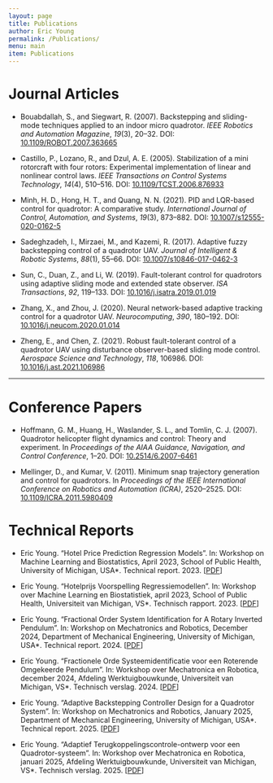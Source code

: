 ```yaml
---
layout: page
title: Publications
author: Eric Young
permalink: /Publications/
menu: main
item: Publications
---
```


# Journal Articles

* Bouabdallah, S., and Siegwart, R. (2007). Backstepping and sliding-mode techniques applied to an indoor micro quadrotor. *IEEE Robotics and Automation Magazine*, *19*(3), 20–32. DOI: [10.1109/ROBOT.2007.363665](https://doi.org/10.1109/ROBOT.2007.363665)

* Castillo, P., Lozano, R., and Dzul, A. E. (2005). Stabilization of a mini rotorcraft with four rotors: Experimental implementation of linear and nonlinear control laws. *IEEE Transactions on Control Systems Technology*, *14*(4), 510–516. DOI: [10.1109/TCST.2006.876933](https://doi.org/10.1109/TCST.2006.876933)

* Minh, H. D., Hong, H. T., and Quang, N. N. (2021). PID and LQR-based control for quadrotor: A comparative study. *International Journal of Control, Automation, and Systems*, *19*(3), 873–882. DOI: [10.1007/s12555-020-0162-5](https://doi.org/10.1007/s12555-020-0162-5)

* Sadeghzadeh, I., Mirzaei, M., and Kazemi, R. (2017). Adaptive fuzzy backstepping control of a quadrotor UAV. *Journal of Intelligent & Robotic Systems*, *88*(1), 55–66. DOI: [10.1007/s10846-017-0462-3](https://doi.org/10.1007/s10846-017-0462-3)

* Sun, C., Duan, Z., and Li, W. (2019). Fault-tolerant control for quadrotors using adaptive sliding mode and extended state observer. *ISA Transactions*, *92*, 119–133. DOI: [10.1016/j.isatra.2019.01.019](https://doi.org/10.1016/j.isatra.2019.01.019)

* Zhang, X., and Zhou, J. (2020). Neural network-based adaptive tracking control for a quadrotor UAV. *Neurocomputing*, *390*, 180–192. DOI: [10.1016/j.neucom.2020.01.014](https://doi.org/10.1016/j.neucom.2020.01.014)

* Zheng, E., and Chen, Z. (2021). Robust fault-tolerant control of a quadrotor UAV using disturbance observer-based sliding mode control. *Aerospace Science and Technology*, *118*, 106986. DOI: [10.1016/j.ast.2021.106986](https://doi.org/10.1016/j.ast.2021.106986)

---

# Conference Papers

* Hoffmann, G. M., Huang, H., Waslander, S. L., and Tomlin, C. J. (2007). Quadrotor helicopter flight dynamics and control: Theory and experiment. In *Proceedings of the AIAA Guidance, Navigation, and Control Conference*, 1–20. DOI: [10.2514/6.2007-6461](https://doi.org/10.2514/6.2007-6461)

* Mellinger, D., and Kumar, V. (2011). Minimum snap trajectory generation and control for quadrotors. In *Proceedings of the IEEE International Conference on Robotics and Automation (ICRA)*, 2520–2525. DOI: [10.1109/ICRA.2011.5980409](https://doi.org/10.1109/ICRA.2011.5980409)

# Technical Reports 
* Eric Young. “Hotel Price Prediction Regression Models”. In: Workshop on Machine Learning and Biostatistics, April 2023, School of Public Health, University of Michigan, USA*. Technical report. 2023. [[PDF](/assets/hotel_pr_eng.pdf)]

* Eric Young. “Hotelprijs Voorspelling Regressiemodellen”. In: Workshop over Machine Learning en Biostatistiek, april 2023, School of Public Health, Universiteit van Michigan, VS*. Technisch rapport. 2023. [[PDF](/assets/hotel_pr_dutch.pdf)]

* Eric Young. “Fractional Order System Identification for A Rotary Inverted Pendulum”. In: Workshop on Mechatronics and Robotics, December 2024, Department of Mechanical Engineering, University of Michigan, USA*. Technical report. 2024. [[PDF](/assets/FORIP_eng.pdf)]

* Eric Young. “Fractionele Orde Systeemidentificatie voor een Roterende Omgekeerde Pendulum”. In: Workshop over Mechatronica en Robotica, december 2024, Afdeling Werktuigbouwkunde, Universiteit van Michigan, VS*. Technisch verslag. 2024. [[PDF](/assets/FORIP_dut.pdf)]

* Eric Young. “Adaptive Backstepping Controller Design for a Quadrotor System”. In: Workshop on Mechatronics and Robotics, January 2025, Department of Mechanical Engineering, University of Michigan, USA*. Technical report. 2025. [[PDF](/assets/report1.pdf)]

* Eric Young. “Adaptief Terugkoppelingscontrole-ontwerp voor een Quadrotor-systeem”. In: Workshop over Mechatronica en Robotica, januari 2025, Afdeling Werktuigbouwkunde, Universiteit van Michigan, VS*. Technisch verslag. 2025. [[PDF](/assets/report2.pdf)]
